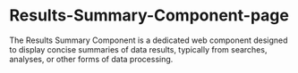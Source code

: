 # Results-Summary-Component-page
The Results Summary Component is a dedicated web component designed to display concise summaries of data results, typically from searches, analyses, or other forms of data processing. 
